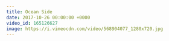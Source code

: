 ```yaml
---
title: Ocean Side
date: 2017-10-26 00:00:00 +0000
video_id: 165126627
image: https://i.vimeocdn.com/video/568904077_1280x720.jpg
---
```

